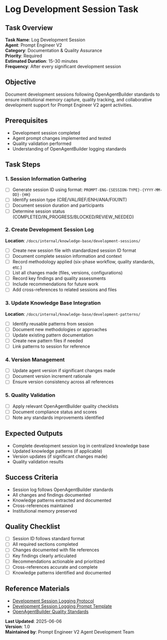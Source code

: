 # Log Development Session Task

## Task Overview
**Task Name**: Log Development Session  
**Agent**: Prompt Engineer V2  
**Category**: Documentation & Quality Assurance  
**Priority**: Required  
**Estimated Duration**: 15-30 minutes  
**Frequency**: After every significant development session

## Objective
Document development sessions following OpenAgentBuilder standards to ensure institutional memory capture, quality tracking, and collaborative development support for Prompt Engineer V2 agent activities.

## Prerequisites
- Development session completed
- Agent prompt changes implemented and tested
- Quality validation performed
- Understanding of OpenAgentBuilder logging standards

## Task Steps

### 1. Session Information Gathering
- [ ] Generate session ID using format: `PROMPT-ENG-{SESSION-TYPE}-{YYYY-MM-DD}-{HH}`
- [ ] Identify session type (CRE/VAL/REF/ENH/ANA/FIX/INT)
- [ ] Document session duration and participants
- [ ] Determine session status (COMPLETED/IN_PROGRESS/BLOCKED/REVIEW_NEEDED)

### 2. Create Development Session Log
**Location**: `/docs/internal/knowledge-base/development-sessions/`

- [ ] Create new session file with standardized session ID format
- [ ] Document complete session information and context
- [ ] Record methodology applied (six-phase workflow, quality standards, etc.)
- [ ] List all changes made (files, versions, configurations)
- [ ] Record key findings and quality assessments
- [ ] Include recommendations for future work
- [ ] Add cross-references to related sessions and files

### 3. Update Knowledge Base Integration
**Location**: `/docs/internal/knowledge-base/development-patterns/`

- [ ] Identify reusable patterns from session
- [ ] Document new methodologies or approaches
- [ ] Update existing pattern documentation
- [ ] Create new pattern files if needed
- [ ] Link patterns to session for reference

### 4. Version Management
- [ ] Update agent version if significant changes made
- [ ] Document version increment rationale
- [ ] Ensure version consistency across all references

### 5. Quality Validation
- [ ] Apply relevant OpenAgentBuilder quality checklists
- [ ] Document compliance status and scores
- [ ] Note any standards improvements identified

## Expected Outputs
- Complete development session log in centralized knowledge base
- Updated knowledge patterns (if applicable)
- Version updates (if significant changes made)
- Quality validation results

## Success Criteria
- Session log follows OpenAgentBuilder standards
- All changes and findings documented
- Knowledge patterns extracted and documented
- Cross-references maintained
- Institutional memory preserved

## Quality Checklist
- [ ] Session ID follows standard format
- [ ] All required sections completed
- [ ] Changes documented with file references
- [ ] Key findings clearly articulated
- [ ] Recommendations actionable and prioritized
- [ ] Cross-references accurate and complete
- [ ] Knowledge patterns identified and documented

## Reference Materials
- [Development Session Logging Protocol](../../../docs/internal/development-session-logging-protocol.md)
- [Development Session Logging Prompt Template](../../../templates/development-session-logging-prompt.md)
- [OpenAgentBuilder Quality Standards](../../../docs/internal/knowledge-base/standards/)

**Last Updated**: 2025-06-06  
**Version**: 1.0  
**Maintained by**: Prompt Engineer V2 Agent Development Team
